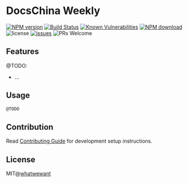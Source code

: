 # DocsChina Weekly

[![NPM version](https://img.shields.io/npm/v/@docschinajs/cli.svg?style=flat)](https://www.npmjs.com/package/@docschinajs/cli)
[![Build Status](https://github.com/docschina/weekly/workflows/Publish%20NPM%20Package/badge.svg)](https://github.com/docschina/weekly)
[![Known Vulnerabilities](https://snyk.io/test/npm/@docschinajs/cli/badge.svg?style=flat-square)](https://snyk.io/test/npm/@docschinajs/cli)
[![NPM download](https://img.shields.io/npm/dm/@docschinajs/cli.svg?style=flat-square)](https://www.npmjs.com/package/@docschinajs/cli)
![license](https://img.shields.io/github/license/docschina/weekly.svg)
[![issues](https://img.shields.io/github/issues/docschina/weekly.svg)](https://github.com/docschina/weekly/issues)
![PRs Welcome](https://img.shields.io/badge/PRs-welcome-brightgreen.svg)

## Features

@TODO:

- ...

## Usage

```bash
@TODO
```

## Contribution

Read [Contributing Guide](.github/CONTRIBUTING.md) for development setup instructions.

## License

MIT@[whatwewant](https://github.com/whatwewant)
